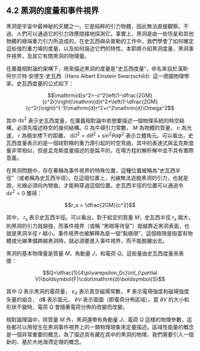 ## 4.2 黑洞的度量和事件視界

黑洞是宇宙中最神秘的天體之一。它是純粹的引力物體，因此無法直接觀察。不過，人們可以通過它的引力效應間接地探測它。事實上，黑洞是由一些恆星和其他物體的極端重力引力所造成的。在史瓦西與朵普勒的工作中，我們學會了如何確定這些強烈重力場的度量，以及如何描述它們的特性。本節將介紹黑洞度量，黑洞事件視界，及其它有關黑洞的物理量。

在廣義相對論的架構下，用來描述黑洞的度量是“史瓦西度量”，命名來自於漢斯·阿尔贝特·安德生·史瓦西（Hans Albert Einstein Swarzschild）這一德國物理學家。史瓦西度量的公式如下：

$$\mathrm{d}s^2=-c^2\left(1-\dfrac{2GM}{c^2r}\right)\mathrm{d}t^2+\left(1-\dfrac{2GM}{c^2r}\right)^{-1}\mathrm{d}r^2+r^2\mathrm{d}\Omega^2$$

其中 $\mathrm{d}s^2$ 表示史瓦西度量，在廣義相對論中若想要描述一個物理系統的時空結構，必須先描述時空的幾何結構。$G$ 為牛頓引力常數， $M$ 為物體的質量， $c$ 為光速， $r$ 為極坐標下的距離， $\mathrm{d}\Omega^2=\mathrm{d}\theta^2+\sin^2\theta\mathrm{d}\phi^2$ 表示立體角元。可以看出，史瓦西度量表示的是一個球對稱的重力源引起的时空弯曲，其中的表達式與孟克斯度量非常相似，但是孟克斯度量描述的是扁平的，在場方程的解析解中並不具有實際意義。

在黑洞問題中，存在著稱為事件視界的特殊位置，這種位置被稱為“史瓦西半徑”（或者稱為史瓦西半径）。在這個位置上，光線無法逃脫黑洞的引力，也就是說，光線必須向內彎曲，才能夠穿過這個位置。史瓦西半徑的位置可以通過令 $\mathrm{d}s^2=0$ 獲得：

$$r_s = \dfrac{2GM}{c^2}$$

其中， $r_s$ 表示史瓦西半徑。可以看出，對于給定的質量 $M$，史瓦西半徑 $r_s$ 越大，則黑洞的引力就越強，而事件視界（或稱 “黑暗等待室”）就越靠近黑洞表面，也就是黑洞半徑 $r$ 越小。事件視界也被解釋為是一個“點極限”，這個極限是指當有物體或光線準備跨越黑洞時，就必須要進入事件視界，而不能脫離出去。

黑洞的基本物理量是質量 $M$，角動量 $J$，和電荷 $Q$。這些量由史瓦西度量來表徵：

$$Q=\dfrac{1}{4\pi\varepsilon_0c}\int_{\partial V}\boldsymbol{F}\cdot\mathrm{d}\boldsymbol{S}$$

其中 $Q$ 表示黑洞的電荷量， $\varepsilon_0$ 表示真空磁場常數， $\boldsymbol{F}$ 表示電場強度和磁場強度矢量的組合， $\mathrm{d}\boldsymbol{S}$ 表示面元， $\partial V$ 表示面圖（即電荷分佈區域）。當 $\partial V$ 的大小和形狀不變時，電荷 $Q$ 會隨著電荷分佈的改變而改變。

相對論理論中，除質量 $M$ 外，黑洞還帶有角動量 $J$、電荷 $Q$ 這樣的物理參數，這些都可以用發生在黑洞事件視界上的一類物理現象來定量描述。區域性能量的概念是一個非常重要的概念，為了描述具有藏在其中的黑洞的物理，我們需要引入一個新的、基於大地海滯定理的概念。